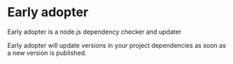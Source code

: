 # Early adopter

Early adopter is a node.js dependency checker and updater

Early adopter will update versions in your project dependencies as soon
as a new version is published.

